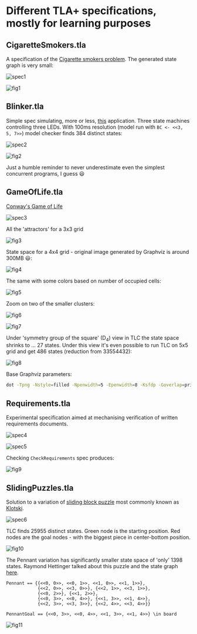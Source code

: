 Different TLA+ specifications, mostly for learning purposes
===========================================================

CigaretteSmokers.tla
--------------------

A specification of the [Cigarette smokers problem](https://en.wikipedia.org/wiki/Cigarette_smokers_problem).
The generated state graph is very small:

![spec1](images/CigaretteSmokers.png)

![fig1](images/fig1.png)

Blinker.tla
-----------

Simple spec simulating, more or less, [this](https://github.com/mryndzionek/esm/blob/master/apps/blink/src/blink.c) application.
Three state machines controlling three LEDs. With 100ms resolution (model run with `BC <- <<3, 5, 7>>`) model checker
finds 384 distinct states:

![spec2](images/Blinker.png)

![fig2](images/blinker.png)

Just a humble reminder to never underestimate even the simplest concurrent programs, I guess :smiley:

GameOfLife.tla
--------------

[Conway's Game of Life](https://en.wikipedia.org/wiki/Conway%27s_Game_of_Life)

![spec3](images/GameOfLife.png)

All the 'attractors' for a 3x3 grid

![fig3](images/gameoflife_3x3.png)

State space for a 4x4 grid - original image generated by Graphviz is around 300MB :smiley::

![fig4](images/gameoflife_4x4.png)

The same with some colors based on number of occupied cells:

![fig5](images/gameoflife_4x4c.png)

Zoom on two of the smaller clusters:

![fig6](images/gameoflife_4x4cz1.png)

![fig7](images/gameoflife_4x4cz2.png)

Under 'symmetry group of the square' (D<sub>4</sub>) view in TLC the state space shrinks to ... 27 states.
Under this view it's even possible to run TLC on 5x5 grid and get 486 states (reduction from 33554432):

![fig8](images/gameoflife_5x5_sym.png)

Base Graphviz parameters:

```sh
dot -Tpng -Nstyle=filled -Npenwidth=5 -Epenwidth=8 -Ksfdp -Goverlap=prism -Goverlap_scaling=-10
```

Requirements.tla
----------------

Experimental specification aimed at mechanising verification of written requirements documents.

![spec4](images/Requirements.png)

![spec5](images/CheckRequirements.png)

Checking `CheckRequirements` spec produces:

![fig9](images/conflicting.png)


SlidingPuzzles.tla
------------------

Solution to a variation of [sliding block puzzle](https://en.wikipedia.org/wiki/Sliding_puzzle)
most commonly known as [Klotski](https://en.wikipedia.org/wiki/Klotski).

![spec6](images/SlidingPuzzles.png)

TLC finds 25955 distinct states. Green node is the starting position.
Red nodes are the goal nodes - with the biggest piece in center-bottom position.

![fig10](images/klotski.png)

The Pennant variation has significantly smaller state space of 'only' 1398 states.
Raymond Hettinger talked about this puzzle and the state graph [here](https://youtu.be/_GP9OpZPUYc?t=742).

```tla
Pennant == {{<<0, 0>>, <<0, 1>>, <<1, 0>>, <<1, 1>>},
            {<<2, 0>>, <<3, 0>>}, {<<2, 1>>, <<3, 1>>},
            {<<0, 2>>}, {<<1, 2>>},
            {<<0, 3>>, <<0, 4>>}, {<<1, 3>>, <<1, 4>>},
            {<<2, 3>>, <<3, 3>>}, {<<2, 4>>, <<3, 4>>}}
            
PennantGoal == {<<0, 3>>, <<0, 4>>, <<1, 3>>, <<1, 4>>} \in board
```

![fig11](images/pennant.png)

